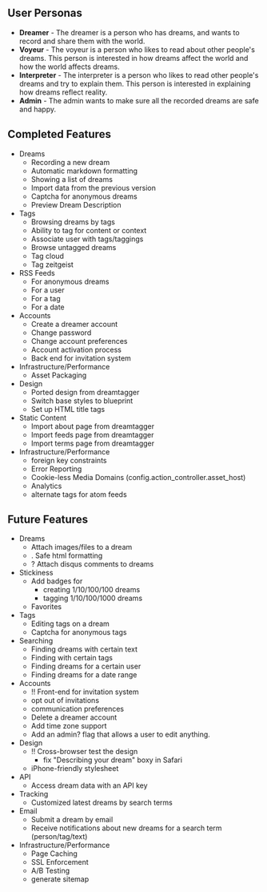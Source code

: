 ## User Personas ##

  * __Dreamer__ - The dreamer is a person who has dreams, and wants to record and share them with the world.
  * __Voyeur__ - The voyeur is a person who likes to read about other people's dreams. This person is interested in how dreams affect the world and how the world affects dreams.
  * __Interpreter__ - The interpreter is a person who likes to read other people's dreams and try to explain them. This person is interested in explaining how dreams reflect reality.
  * __Admin__ - The admin wants to make sure all the recorded dreams are safe and happy.

## Completed Features ##

  * Dreams
    * Recording a new dream
    * Automatic markdown formatting
    * Showing a list of dreams
    * Import data from the previous version
    * Captcha for anonymous dreams
    * Preview Dream Description
  * Tags
    * Browsing dreams by tags
    * Ability to tag for content or context
    * Associate user with tags/taggings
    * Browse untagged dreams
    * Tag cloud
    * Tag zeitgeist
  * RSS Feeds
    * For anonymous dreams
    * For a user
    * For a tag
    * For a date
  * Accounts
    * Create a dreamer account
    * Change password
    * Change account preferences
    * Account activation process
    * Back end for invitation system
  * Infrastructure/Performance
    * Asset Packaging
  * Design
    * Ported design from dreamtagger
    * Switch base styles to blueprint
    * Set up HTML title tags
  * Static Content
    * Import about page from dreamtagger
    * Import feeds page from dreamtagger
    * Import terms page from dreamtagger
  * Infrastructure/Performance
    * foreign key constraints
    * Error Reporting
    * Cookie-less Media Domains (config.action_controller.asset_host)
    * Analytics
    * alternate tags for atom feeds

## Future Features ##

  * Dreams
    * Attach images/files to a dream
    * . Safe html formatting
    * ? Attach disqus comments to dreams
  * Stickiness
    * Add badges for
      * creating 1/10/100/100 dreams
      * tagging 1/10/100/1000 dreams
    * Favorites
  * Tags
    * Editing tags on a dream
    * Captcha for anonymous tags
  * Searching
    * Finding dreams with certain text
    * Finding with certain tags
    * Finding dreams for a certain user
    * Finding dreams for a date range
  * Accounts
    * !! Front-end for invitation system
    * opt out of invitations
    * communication preferences
    * Delete a dreamer account
    * Add time zone support
    * Add an admin? flag that allows a user to edit anything.
  * Design
    * !! Cross-browser test the design
      * fix "Describing your dream" boxy in Safari
    * iPhone-friendly stylesheet
  * API
    * Access dream data with an API key
  * Tracking
    * Customized latest dreams by search terms
  * Email
    * Submit a dream by email
    * Receive notifications about new dreams for a search term (person/tag/text)
  * Infrastructure/Performance
    * Page Caching
    * SSL Enforcement
    * A/B Testing
    * generate sitemap

